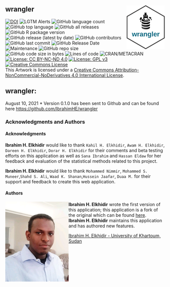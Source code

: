 ## wrangler <img src="man/figures/logo.png" align="right" width="120" />

[![DOI](https://zenodo.org/badge/DOI/10.6084/m9.figshare.19154300.v3.svg)](https://doi.org/10.6084/m9.figshare.19154300.v3)
![LGTM
Alerts](https://img.shields.io/lgtm/alerts/github/IbrahimHE/wrangler)
![GitHub language
count](https://img.shields.io/github/languages/count/IbrahimHE/wrangler)
![GitHub top
language](https://img.shields.io/github/languages/top/IbrahimHE/wrangler)
![GitHub all
releases](https://img.shields.io/github/downloads/IbrahimHE/wrangler/total)
![GitHub R package
version](https://img.shields.io/github/r-package/v/IbrahimHE/wrangler)
![GitHub release (latest by
date)](https://img.shields.io/github/v/release/IbrahimHE/wrangler)
![GitHub
contributors](https://img.shields.io/github/contributors/IbrahimHE/wrangler)
![GitHub last
commit](https://img.shields.io/github/last-commit/IbrahimHE/wrangler)
![GitHub Release
Date](https://img.shields.io/github/release-date/IbrahimHE/wrangler)
![Maintenance](https://img.shields.io/maintenance/yes/2022) ![GitHub
repo size](https://img.shields.io/github/repo-size/IbrahimHE/wrangler)
![GitHub code size in
bytes](https://img.shields.io/github/languages/code-size/IbrahimHE/wrangler)
![Lines of
code](https://img.shields.io/tokei/lines/github/IbrahimHE/wrangler)
![CRAN/METACRAN](https://img.shields.io/cran/l/wrangler) [![License: CC
BY-NC-ND
4.0](https://img.shields.io/badge/Artwork%20License-CC_BY--NC--ND_4.0-lightgrey.svg)](https://creativecommons.org/licenses/by-nc-nd/4.0/)
[![License: GPL
v3](https://img.shields.io/badge/Code%20License-GPLv3-blue.svg)](https://www.gnu.org/licenses/gpl-3.0)<br/>
<a rel="license" href="http://creativecommons.org/licenses/by-nc-nd/4.0/"><img alt="Creative Commons License" style="border-width:0" src="https://i.creativecommons.org/l/by-nc-nd/4.0/88x31.png" /></a>  
This Artwork is licensed under a
<a rel="license" href="http://creativecommons.org/licenses/by-nc-nd/4.0/">Creative
Commons Attribution-NonCommercial-NoDerivatives 4.0 International
License</a>.

## wrangler:

August 10, 2021 \* Version 0.1.0 has been sent to Github and can be
found here <https://github.com/IbrahimHE/wrangler>

### Acknowledgments and Authors

#### Acknowledgments

**Ibrahim H. Elkhidir** would like to thank `Kahil H. Elkhidir`,
`Awam H. Elkhidir`, `Dareen H. Elkhidir`, `Dorar H. Elkhidir` for their
comments and beta testing efforts on this application as well as
`Sana Ibrahim` and `Hassan Eldaw` for her feedback and evaluation of the
statistical methods related to this project.

**Ibrahim H. Elkhidir** would like to thank `Mohammed Nimmir`,
`Mohammed S. Muneer`,`Shahd S. Ali`, `Waad K. Shanan`,`Hussein Jaafar`,
`Duaa M.` for their support and feedback to create this web application.

#### Authors

<img width="200" src="man/figures/Author.png?raw=TRUE" alt="Author logo" align="left">

**Ibrahim H. Elkhidir** wrote the first version of this application;
this application is a fork of the original which can be found
[here](https://github.com/IbrahimHE/wrangler).  
**Ibrahim H. Elkhidir** maintains this application and has authored new
features.

[Ibrahim H. Elkhidir - University of Khartoum,
Sudan](http://www.linkedin.com/in/ibrahimhassan1994)
